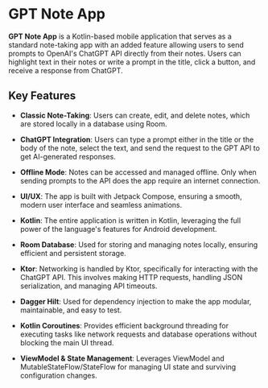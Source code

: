 # GPT Note App

**GPT Note App** is a Kotlin-based mobile application that serves as a standard note-taking app with an added feature allowing users to send prompts to OpenAI's ChatGPT API directly from their notes. Users can highlight text in their notes or write a prompt in the title, click a button, and receive a response from ChatGPT.

## Key Features

- **Classic Note-Taking**: Users can create, edit, and delete notes, which are stored locally in a database using Room.

- **ChatGPT Integration**: Users can type a prompt either in the title or the body of the note, select the text, and send the request to the GPT API to get AI-generated responses.

- **Offline Mode**: Notes can be accessed and managed offline. Only when sending prompts to the API does the app require an internet connection.

- **UI/UX**: The app is built with Jetpack Compose, ensuring a smooth, modern user interface and seamless animations.

- **Kotlin**: The entire application is written in Kotlin, leveraging the full power of the language's features for Android development.

- **Room Database**: Used for storing and managing notes locally, ensuring efficient and persistent storage.

- **Ktor**: Networking is handled by Ktor, specifically for interacting with the ChatGPT API. This involves making HTTP requests, handling JSON serialization, and managing API timeouts.

- **Dagger Hilt**: Used for dependency injection to make the app modular, maintainable, and easy to test.

- **Kotlin Coroutines**: Provides efficient background threading for executing tasks like network requests and database operations without blocking the main UI thread.

- **ViewModel & State Management**: Leverages ViewModel and MutableStateFlow/StateFlow for managing UI state and surviving configuration changes.
